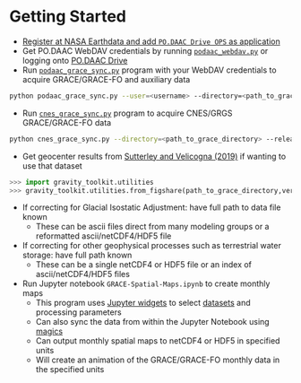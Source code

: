 Getting Started
===============

- [Register at NASA Earthdata and add `PO.DAAC Drive OPS` as application](./NASA-Earthdata.md)
- Get PO.DAAC WebDAV credentials by running [`podaac_webdav.py`](https://github.com/tsutterley/read-GRACE-harmonics/blob/main/scripts/podaac_webdav.py) or logging onto [PO.DAAC Drive](https://podaac-tools.jpl.nasa.gov/drive)
- Run [`podaac_grace_sync.py`](https://github.com/tsutterley/read-GRACE-harmonics/blob/main/scripts/podaac_grace_sync.py) program with your WebDAV credentials to acquire GRACE/GRACE-FO and auxiliary data
```bash
python podaac_grace_sync.py --user=<username> --directory=<path_to_grace_directory> --release RL06
```
- Run [`cnes_grace_sync.py`](https://github.com/tsutterley/read-GRACE-harmonics/blob/main/scripts/cnes_grace_sync.py) program to acquire CNES/GRGS GRACE/GRACE-FO data
```bash
python cnes_grace_sync.py --directory=<path_to_grace_directory> --release RL05
```
- Get geocenter results from [Sutterley and Velicogna (2019)](https://doi.org/10.3390/rs11182108) if wanting to use that dataset
```python
>>> import gravity_toolkit.utilities
>>> gravity_toolkit.utilities.from_figshare(path_to_grace_directory,verbose=True)
```
- If correcting for Glacial Isostatic Adjustment: have full path to data file known
    * These can be ascii files direct from many modeling groups or a reformatted ascii/netCDF4/HDF5 file
- If correcting for other geophysical processes such as terrestrial water storage: have full path known
    * These can be a single netCDF4 or HDF5 file or an index of ascii/netCDF4/HDF5 files
- Run Jupyter notebook `GRACE-Spatial-Maps.ipynb` to create monthly maps
    * This program uses [Jupyter widgets](https://ipywidgets.readthedocs.io/en/latest/) to select [datasets](./GRACE-Data-File-Formats.md) and processing parameters
    * Can also sync the data from within the Jupyter Notebook using [magics](https://ipython.readthedocs.io/en/stable/interactive/magics.html)
    * Can output monthly spatial maps to netCDF4 or HDF5 in specified units
    * Will create an animation of the GRACE/GRACE-FO monthly data in the specified units
